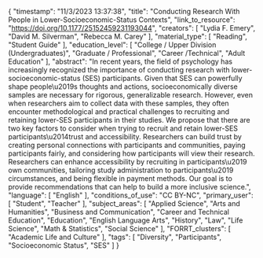 {
    "timestamp": "11/3/2023 13:37:38",
    "title": "Conducting Research With People in Lower-Socioeconomic-Status Contexts",
    "link_to_resource": "https://doi.org/10.1177/25152459231193044",
    "creators": [
        "Lydia F. Emery",
        "David M. Silverman",
        "Rebecca M. Carey"
    ],
    "material_type": [
        "Reading",
        "Student Guide"
    ],
    "education_level": [
        "College / Upper Division (Undergraduates)",
        "Graduate / Professional",
        "Career /Technical",
        "Adult Education"
    ],
    "abstract": "In recent years, the field of psychology has increasingly recognized the importance of conducting research with lower-socioeconomic-status (SES) participants. Given that SES can powerfully shape people\u2019s thoughts and actions, socioeconomically diverse samples are necessary for rigorous, generalizable research. However, even when researchers aim to collect data with these samples, they often encounter methodological and practical challenges to recruiting and retaining lower-SES participants in their studies. We propose that there are two key factors to consider when trying to recruit and retain lower-SES participants\u2014trust and accessibility. Researchers can build trust by creating personal connections with participants and communities, paying participants fairly, and considering how participants will view their research. Researchers can enhance accessibility by recruiting in participants\u2019 own communities, tailoring study administration to participants\u2019 circumstances, and being flexible in payment methods. Our goal is to provide recommendations that can help to build a more inclusive science.",
    "language": [
        "English"
    ],
    "conditions_of_use": "CC BY-NC",
    "primary_user": [
        "Student",
        "Teacher"
    ],
    "subject_areas": [
        "Applied Science",
        "Arts and Humanities",
        "Business and Communication",
        "Career and Technical Education",
        "Education",
        "English Language Arts",
        "History",
        "Law",
        "Life Science",
        "Math & Statistics",
        "Social Science"
    ],
    "FORRT_clusters": [
        "Academic Life and Culture"
    ],
    "tags": [
        "Diversity",
        "Participants",
        "Socioeconomic Status",
        "SES"
    ]
}